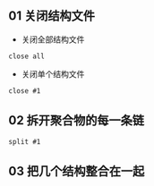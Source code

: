 ## 01 关闭结构文件

- 关闭全部结构文件
```
close all
```

- 关闭单个结构文件
```
close #1
```

## 02 拆开聚合物的每一条链
```
split #1
```

## 03 把几个结构整合在一起
```

```
